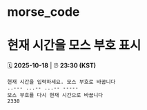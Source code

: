 # morse_code
# 현재 시간을 모스 부호 표시
<!-- MORSE_TIME_START -->
🗓️ **2025-10-18** | ⏰ **23:30 (KST)**

```
현재 시간을 입력하세요. 모스 부호로 바꿉니다
..--- ...-- ...-- -----
모스 부호를 다시 현재 시간으로 바꿉니다
2330
```
<!-- MORSE_TIME_END -->
